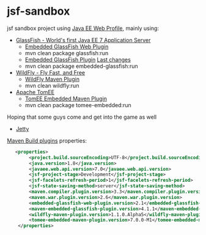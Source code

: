 jsf-sandbox
===========

jsf sandbox project using [Java EE Web Profile](https://jcp.org/en/jsr/detail?id=342), mainly using:

- [GlassFish - World's first Java EE 7 Application Server](https://glassfish.java.net/downloads/ri/)
   - [Embedded GlassFish Web Plugin](http://opk.sourceforge.net/embedded-glassfish-web-plugin/) 
   - mvn clean package glassfish:run
   - [Embedded GlassFish Plugin](https://embedded-glassfish.java.net/) [Last changes](https://blogs.oracle.com/Romano/entry/changes_in_the_maven_embedded)
   - mvn clean package embedded-glassfish:run
- [WildFly - Fly Fast, and Free](http://wildfly.org/downloads/)
   - [WildFly Maven Plugin](https://docs.jboss.org/wildfly/plugins/maven/latest/) 
   - mvn clean wildfly:run 
- [Apache TomEE](http://tomee.apache.org/downloads.html)
   - [TomEE Embedded Maven Plugin](http://tomee.apache.org/tomee-embedded-maven-plugin.html)
   - mvn clean package tomee-embedded:run

Hoping that some guys come and get into the game as well
- [Jetty](http://www.eclipse.org/jetty/documentation/9.2.0.v20140526/jetty-javaee.html)

[Maven Build plugins](https://maven.apache.org/plugins/) properties:

```xml
   <properties>
        <project.build.sourceEncoding>UTF-8</project.build.sourceEncoding>
        <java.version>1.8</java.version>
        <javaee.web.api.version>7.0</javaee.web.api.version>
        <jsf-project-stage>Development</jsf-project-stage>
        <jsf-facelets-refresh-period>1</jsf-facelets-refresh-period>
        <jsf-state-saving-method>server</jsf-state-saving-method>
        <maven.compiler.plugin.version>3.3</maven.compiler.plugin.version>
        <maven.war.plugin.version>2.6</maven.war.plugin.version>
        <embedded-glassfish-web-plugin.version>2.1</embedded-glassfish-web-plugin.version>
        <maven-embedded-glassfish-plugin.version>4.1.1</maven-embedded-glassfish-plugin.version>
        <wildfly-maven-plugin.version>1.1.0.Alpha5</wildfly-maven-plugin.version>
        <tomee-embedded-maven-plugin.version>7.0.0-M1</tomee-embedded-maven-plugin.version>
    </properties>
```